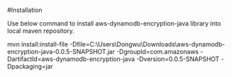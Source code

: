 #Installation

Use below command to install aws-dynamodb-encryption-java library into local maven repository.

mvn install:install-file -Dfile=C:\Users\Dongwu\Downloads\aws-dynamodb-encryption-java-0.0.5-SNAPSHOT.jar -DgroupId=com.amazonaws -DartifactId=aws-dynamodb-encryption-java -Dversion=0.0.5-SNAPSHOT -Dpackaging=jar